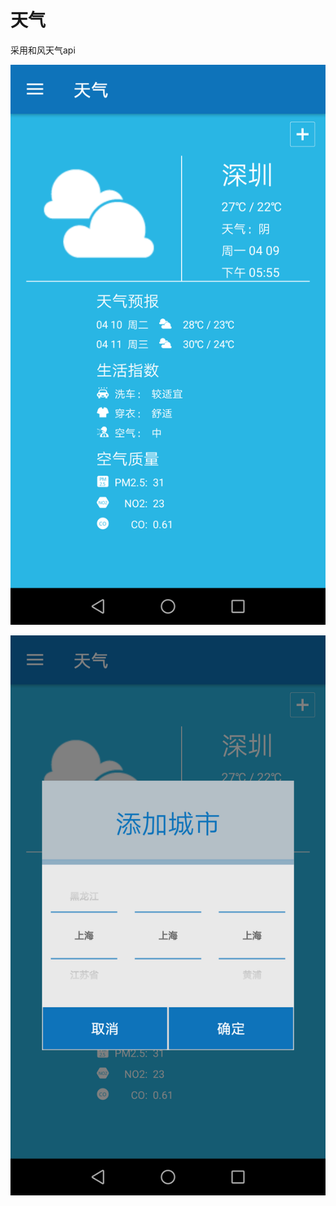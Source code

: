 天气
===
采用和风天气api<br>

![](https://github.com/dannycx/HeWeather/raw/master/screenshot/Screenshot_weather.png)  

![](https://github.com/dannycx/HeWeather/raw/master/screenshot/Screenshot_citypicker.png)  
